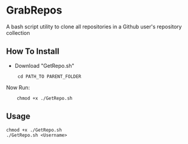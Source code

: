 # GrabRepos
A bash script utility to clone all repositories in a Github user's repository collection

## How To Install
* Download "GetRepo.sh"

       cd PATH_TO PARENT_FOLDER

 Now Run:
 
        chmod +x ./GetRepo.sh
    

## Usage

    chmod +x ./GetRepo.sh
    ./GetRepo.sh <Username>
